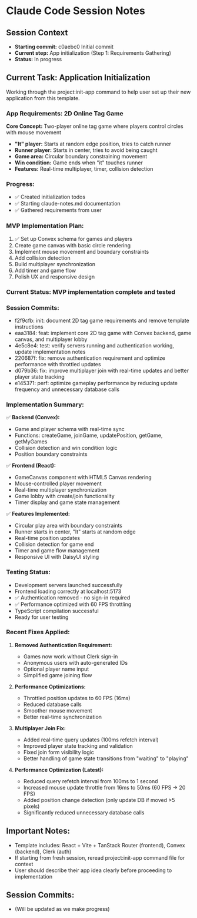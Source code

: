 # Claude Code Session Notes

## Session Context
- **Starting commit:** c0aebc0 Initial commit
- **Current step:** App initialization (Step 1: Requirements Gathering)
- **Status:** In progress

## Current Task: Application Initialization
Working through the project:init-app command to help user set up their new application from this template.

### App Requirements: 2D Online Tag Game
**Core Concept:** Two-player online tag game where players control circles with mouse movement
- **"It" player:** Starts at random edge position, tries to catch runner
- **Runner player:** Starts in center, tries to avoid being caught
- **Game area:** Circular boundary constraining movement
- **Win condition:** Game ends when "it" touches runner
- **Features:** Real-time multiplayer, timer, collision detection

### Progress:
- ✅ Created initialization todos
- ✅ Starting claude-notes.md documentation
- ✅ Gathered requirements from user

### MVP Implementation Plan:
1. ✅ Set up Convex schema for games and players  
2. Create game canvas with basic circle rendering
3. Implement mouse movement and boundary constraints
4. Add collision detection
5. Build multiplayer synchronization
6. Add timer and game flow
7. Polish UX and responsive design

### Current Status: MVP implementation complete and tested

### Session Commits:
- f2f9cfb: init: document 2D tag game requirements and remove template instructions
- eaa3184: feat: implement core 2D tag game with Convex backend, game canvas, and multiplayer lobby
- 4e5c8e4: test: verify servers running and authentication working, update implementation notes
- 220687f: fix: remove authentication requirement and optimize performance with throttled updates
- d079b36: fix: improve multiplayer join with real-time updates and better player state tracking
- e145371: perf: optimize gameplay performance by reducing update frequency and unnecessary database calls

### Implementation Summary:
✅ **Backend (Convex):**
- Game and player schema with real-time sync
- Functions: createGame, joinGame, updatePosition, getGame, getMyGames
- Collision detection and win condition logic
- Position boundary constraints

✅ **Frontend (React):**
- GameCanvas component with HTML5 Canvas rendering
- Mouse-controlled player movement
- Real-time multiplayer synchronization
- Game lobby with create/join functionality
- Timer display and game state management

✅ **Features Implemented:**
- Circular play area with boundary constraints
- Runner starts in center, "It" starts at random edge
- Real-time position updates
- Collision detection for game end
- Timer and game flow management
- Responsive UI with DaisyUI styling

### Testing Status:
- Development servers launched successfully
- Frontend loading correctly at localhost:5173
- ✅ Authentication removed - no sign-in required
- ✅ Performance optimized with 60 FPS throttling
- TypeScript compilation successful
- Ready for user testing

### Recent Fixes Applied:
1. **Removed Authentication Requirement:**
   - Games now work without Clerk sign-in
   - Anonymous users with auto-generated IDs
   - Optional player name input
   - Simplified game joining flow

2. **Performance Optimizations:**
   - Throttled position updates to 60 FPS (16ms)
   - Reduced database calls
   - Smoother mouse movement
   - Better real-time synchronization

3. **Multiplayer Join Fix:**
   - Added real-time query updates (100ms refetch interval)
   - Improved player state tracking and validation
   - Fixed join form visibility logic
   - Better handling of game state transitions from "waiting" to "playing"

4. **Performance Optimization (Latest):**
   - Reduced query refetch interval from 100ms to 1 second
   - Increased mouse update throttle from 16ms to 50ms (60 FPS → 20 FPS)
   - Added position change detection (only update DB if moved >5 pixels)
   - Significantly reduced unnecessary database calls

## Important Notes:
- Template includes: React + Vite + TanStack Router (frontend), Convex (backend), Clerk (auth)
- If starting from fresh session, reread project:init-app command file for context
- User should describe their app idea clearly before proceeding to implementation

## Session Commits:
- (Will be updated as we make progress)